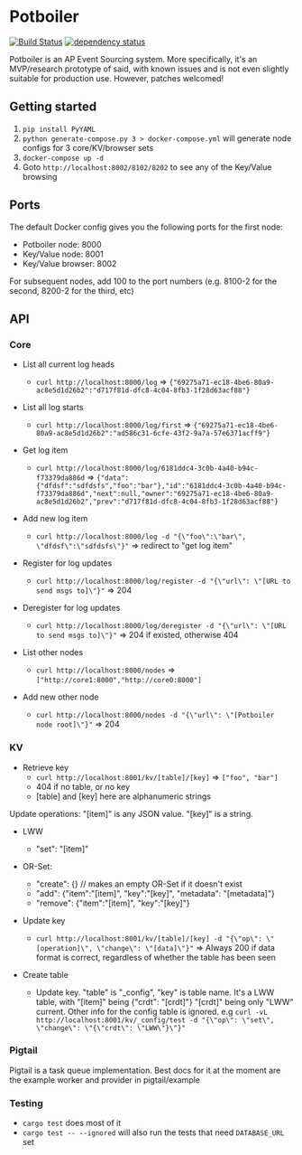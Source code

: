# Potboiler

[![Build Status](https://travis-ci.org/palfrey/potboiler.svg?branch=master)](https://travis-ci.org/palfrey/potboiler)
[![dependency status](https://deps.rs/repo/github/palfrey/potboiler/status.svg)](https://deps.rs/repo/github/palfrey/potboiler)

Potboiler is an AP Event Sourcing system. More specifically, it's an MVP/research prototype of said, with known issues and is not even slightly suitable for production use. However, patches welcomed!

## Getting started
1. `pip install PyYAML`
2. `python generate-compose.py 3 > docker-compose.yml` will generate node configs for 3 core/KV/browser sets
3. `docker-compose up -d`
4. Goto `http://localhost:8002/8102/8202` to see any of the Key/Value browsing

## Ports

The default Docker config gives you the following ports for the first node:
* Potboiler node: 8000
* Key/Value node: 8001
* Key/Value browser: 8002

For subsequent nodes, add 100 to the port numbers (e.g. 8100-2 for the second, 8200-2 for the third, etc)

## API

### Core

- List all current log heads
  - `curl http://localhost:8000/log` => `{"69275a71-ec18-4be6-80a9-ac8e5d1d26b2":"d717f81d-dfc8-4c04-8fb3-1f28d63acf88"}`

- List all log starts
  - `curl http://localhost:8000/log/first` => `{"69275a71-ec18-4be6-80a9-ac8e5d1d26b2":"ad586c31-6cfe-43f2-9a7a-57e6371acff9"}`

- Get log item
  - `curl http://localhost:8000/log/6181ddc4-3c0b-4a40-b94c-f73379da886d` => `{"data":{"dfdsf":"sdfdsfs","foo":"bar"},"id":"6181ddc4-3c0b-4a40-b94c-f73379da886d","next":null,"owner":"69275a71-ec18-4be6-80a9-ac8e5d1d26b2","prev":"d717f81d-dfc8-4c04-8fb3-1f28d63acf88"}`

- Add new log item
   - `curl http://localhost:8000/log -d "{\"foo\":\"bar\", \"dfdsf\":\"sdfdsfs\"}"` => redirect to "get log item"

- Register for log updates
  - `curl http://localhost:8000/log/register -d "{\"url\": \"[URL to send msgs to]\"}"` => 204

- Deregister for log updates
  - `curl http://localhost:8000/log/deregister -d "{\"url\": \"[URL to send msgs to]\"}"` => 204 if existed, otherwise 404

- List other nodes
  - `curl http://localhost:8000/nodes` => `["http://core1:8000","http://core0:8000"]`

- Add new other node
  - `curl http://localhost:8000/nodes -d "{\"url\": \"[Potboiler node root]\"}"` => 204

### KV

- Retrieve key
  - `curl http://localhost:8001/kv/[table]/[key]` => `["foo", "bar"]`
  - 404 if no table, or no key
  - [table] and [key] here are alphanumeric strings

Update operations:
"[item]" is any JSON value. "[key]" is a string.
- LWW
  - "set": "[item]"
- OR-Set:
  - "create": {} // makes an empty OR-Set if it doesn't exist
  - "add": {"item":"[item]", "key":"[key]", "metadata": "[metadata]"}
  - "remove": {"item":"[item]", "key":"[key]"}

- Update key
  - `curl http://localhost:8001/kv/[table]/[key] -d "{\"op\": \"[operation]\", \"change\": \"[data]\"}"` => Always 200 if data format is correct, regardless of whether the table has been seen

- Create table
  - Update key. "table" is "\_config", "key" is table name. It's a LWW table, with "[item]" being {"crdt": "[crdt]"} "[crdt]" being only "LWW" current. Other info for the config table is ignored.
   e.g `curl -vL http://localhost:8001/kv/_config/test -d "{\"op\": \"set\", \"change\": \"{\"crdt\": \"LWW\"}\"}"`

### Pigtail

Pigtail is a task queue implementation. Best docs for it at the moment are the example worker and provider in pigtail/example

### Testing

* `cargo test` does most of it
* `cargo test -- --ignored` will also run the tests that need `DATABASE_URL` set